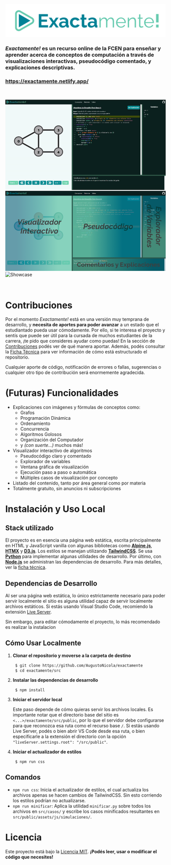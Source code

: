 ![Exactamente](assets/titulo_transparente.png)
### *Exactamente!* es un recurso online de la FCEN para enseñar y aprender acerca de conceptos de computación a través de visualizaciones interactivas, pseudocódigo comentado, y explicaciones descriptivas.

### **https://exactamente.netlify.app/**

<br>

![Showcase](assets/showcase.gif)
![Partes](assets/partes.png)
![Showcase](assets/showcase_explicacion.gif)

<br>

# Contribuciones
Por el momento *Exactamente!* está en una versión muy temprana de desarrollo, y **necesita de aportes para poder avanzar** a un estado que el estudiantado pueda usar cómodamente. Por ello, si te interesa el proyecto y sentís que puede ser útil para la cursada de muchos estudiantes de la carrera, ¡te pido que consideres ayudar como puedas! En la sección de [Contribuciones](./docs//CONTRIBUCIONES.md) podés ver de qué manera aportar. Además, podés consultar la [Ficha Técnica](./docs//FICHA_TECNICA.md) para ver información de cómo está estructurado el repositorio.

Cualquier aporte de código, notificación de errores o fallas, sugerencias o cualquier otro tipo de contribución será enormemente agradecida.

# (Futuras) Funcionalidades
* Explicaciones con imágenes y fórmulas de conceptos como:
  * Grafos
  * Programación Dinámica
  * Ordenamiento
  * Concurrencia
  * Algoritmos Golosos
  * Organización del Computador
  * y *(con suerte...)* muchos más! 
* Visualizador interactivo de algoritmos
  * Pseudocódigo claro y comentado
  * Explorador de variables
  * Ventana gráfica de visualización
  * Ejecución paso a paso o automática
  * Múltiples casos de visualización por concepto
* Listado del contenido, tanto por área general como por materia
* Totalmente gratuito, sin anuncios ni subscripciones

# Instalación y Uso Local
## Stack utilizado
El proyecto es en esencia una página web estática, escrita principalmente en HTML y JavaScript vanilla con algunas bibliotecas como [**Alpine.js**](https://alpinejs.dev/), [**HTMX**](https://htmx.org/) y [**D3.js**](https://d3js.org/). Los estilos se manejan utilizando [**TailwindCSS**](https://tailwindcss.com/). Se usa [**Python**](https://www.python.org/) para implementar algunas utilidades de desarrollo. Por último, con [**Node.js**](https://nodejs.org/en) se administran las dependencias de desarrollo. Para más detalles, ver la [ficha técnica](./docs/FICHA_TECNICA.md).

## Dependencias de Desarrollo
Al ser una página web estática, lo único estrictamente necesario para poder servir localmente el sitio es alguna utilidad capaz de servir localmente archivos estáticos. Si estás usando Visual Studio Code, recomiendo la extensión [Live Server](https://marketplace.visualstudio.com/items?itemName=ritwickdey.LiveServer).

Sin embargo, para editar cómodamente el proyecto, lo más recomendado es realizar la instalacion 

## Cómo Usar Localmente
1. **Clonar el repositorio y moverse a la carpeta de destino**
	
		$ git clone https://github.com/AugustoNicola/exactamente
		$ cd exactamente/src

2. **Instalar las dependencias de desarrollo**
	
		$ npm install
		
3. **Iniciar el servidor local**

	Este paso depende de cómo quieras servir los archivos locales. Es importante notar que el directorio base del sitio es `<...>/exactamente/src/public`, por lo que el servidor debe configurarse para que reconozca esa ruta como el recurso base `/`. Si estás usando Live Server, podés o bien abrir VS Code desde esa ruta, o bien especificarle a la extensión el directorio con la opción `"liveServer.settings.root": "/src/public"`.

4. **Iniciar el actualizador de estilos**

	
		$ npm run css

## Comandos
* `npm run css`: Inicia el actualizador de estilos, el cual actualiza los archivos apenas se hacen cambios de TailwindCSS. Sin esto corriendo los estilos podrían no actualizarse.
* `npm run minificar`: Aplica la utilidad `minificar.py` sobre todos los archivos en `src/casos/` y escribe los casos minificados resultantes en `src/public/assets/js/simulaciones/`.

# Licencia
Este proyecto está bajo la [Licencia MIT](https://choosealicense.com/licenses/mit/). **¡Podés leer, usar o modificar el código que necesites!**
